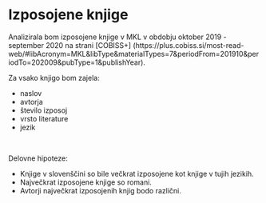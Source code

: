 # Izposojene knjige
<p>
Analizirala bom izposojene knjige v MKL v obdobju oktober 2019 - september 2020 na strani [COBISS+] (https://plus.cobiss.si/most-read-web/#libAcronym=MKL&libType&materialTypes=7&periodFrom=201910&periodTo=202009&pubType=1&publishYear).
</p>

<p>Za vsako knjigo bom zajela:</p>
<ul>
<li>naslov</li>
<li>avtorja</li>
<li>število izposoj</li>
<li>vrsto literature</li>
<li>jezik</li>
</ul>
<br>

<p>Delovne hipoteze:</p>
<ul>
<li>Knjige v slovenščini so bile večkrat izposojene kot knjige v tujih jezikih.</li>
<li>Največkrat izposojene knjige so romani.</li>
<li>Avtorji največkrat izposojenih knjig bodo različni.</li>
</ul>